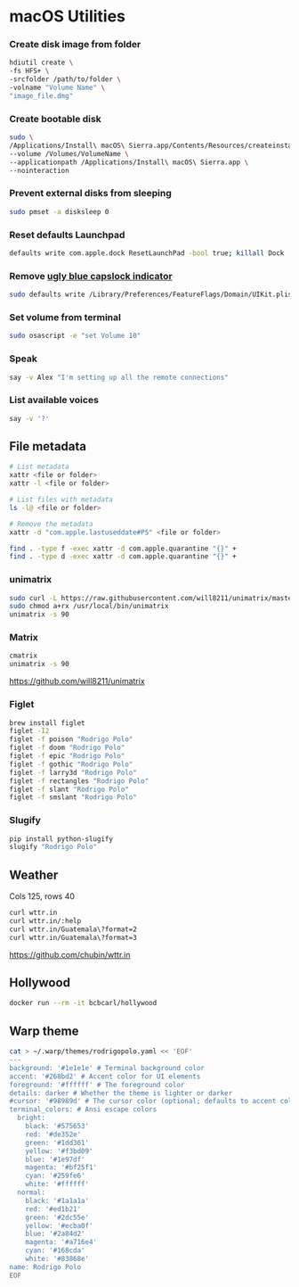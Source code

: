 # macOS Utilities

### Create disk image from folder
```bash
hdiutil create \
-fs HFS+ \
-srcfolder /path/to/folder \
-volname "Volume Name" \
"image_file.dmg"
```

### Create bootable disk
```bash
sudo \
/Applications/Install\ macOS\ Sierra.app/Contents/Resources/createinstallmedia \
--volume /Volumes/VolumeName \
--applicationpath /Applications/Install\ macOS\ Sierra.app \
--nointeraction
```

### Prevent external disks from sleeping
```sh
sudo pmset -a disksleep 0
```

### Reset defaults Launchpad
```sh
defaults write com.apple.dock ResetLaunchPad -bool true; killall Dock
```

### Remove [ugly blue capslock indicator](https://discussions.apple.com/thread/255191086?sortBy=best)
```sh
sudo defaults write /Library/Preferences/FeatureFlags/Domain/UIKit.plist redesigned_text_cursor -dict-add Enabled -bool NO
```

### Set volume from terminal
```sh
sudo osascript -e "set Volume 10"
```

### Speak
```sh
say -v Alex "I'm setting up all the remote connections"
```

### List available voices
```sh
say -v '?'
```

## File metadata
```sh
# List metadata
xattr <file or folder>
xattr -l <file or folder>

# List files with metadata
ls -l@ <file or folder>

# Remove the metadata
xattr -d "com.apple.lastuseddate#PS" <file or folder>

find . -type f -exec xattr -d com.apple.quarantine "{}" +
find . -type d -exec xattr -d com.apple.quarantine "{}" +
```

### unimatrix
```sh
sudo curl -L https://raw.githubusercontent.com/will8211/unimatrix/master/unimatrix.py -o /usr/local/bin/unimatrix
sudo chmod a+rx /usr/local/bin/unimatrix
unimatrix -s 90
```

### Matrix
```sh
cmatrix
unimatrix -s 90
```
https://github.com/will8211/unimatrix

### Figlet
```sh
brew install figlet
figlet -I2
figlet -f poison "Rodrigo Polo" 
figlet -f doom "Rodrigo Polo" 
figlet -f epic "Rodrigo Polo" 
figlet -f gothic "Rodrigo Polo" 
figlet -f larry3d "Rodrigo Polo" 
figlet -f rectangles "Rodrigo Polo" 
figlet -f slant "Rodrigo Polo" 
figlet -f smslant "Rodrigo Polo"
```

### Slugify
```sh
pip install python-slugify
slugify "Rodrigo Polo"
```

## Weather
Cols 125, rows 40
```sh
curl wttr.in
curl wttr.in/:help
curl wttr.in/Guatemala\?format=2
curl wttr.in/Guatemala\?format=3
```
https://github.com/chubin/wttr.in

## Hollywood
```sh
docker run --rm -it bcbcarl/hollywood
```

## Warp theme
```sh
cat > ~/.warp/themes/rodrigopolo.yaml << 'EOF'
---
background: '#1e1e1e' # Terminal background color
accent: '#268bd2' # Accent color for UI elements
foreground: '#ffffff' # The foreground color
details: darker # Whether the theme is lighter or darker
#cursor: '#98989d' # The cursor color (optional; defaults to accent color if omitted)
terminal_colors: # Ansi escape colors
  bright:
    black: '#575653'
    red: '#de352e'
    green: '#1dd361'
    yellow: '#f3bd09'
    blue: '#1e97df'
    magenta: '#bf25f1'
    cyan: '#259fe6'
    white: '#ffffff'
  normal:
    black: '#1a1a1a'
    red: '#ed1b21'
    green: '#2dc55e'
    yellow: '#ecba0f'
    blue: '#2a84d2'
    magenta: '#a716e4'
    cyan: '#168cda'
    white: '#83868e'
name: Rodrigo Polo
EOF
```